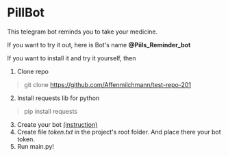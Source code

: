 # PillBot
This telegram bot reminds you to take your medicine.

If you want to try it out, here is Bot's name **@Piils_Reminder_bot**

If you want to install it and try it yourself, then
1) Clone repo 
  > git clone https://github.com/Affenmilchmann/test-repo-201
2) Install requests lib for python
  > pip install requests
3) Create your bot [(instruction)](https://core.telegram.org/bots#6-botfather)
4) Create file *token.txt* in the project's root folder. And place there your bot token.
5) Run main.py!
